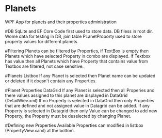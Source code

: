 # Planets
WPF App for planets and their properties administration

#DB
SqLite and EF Core Code first used to store data. DB filess in root dir.
Wome data for testing in DB, join table PLanetProporty used to store property values for different planets.

#Filtering
Planets can be filtered by Properties, if TextBox is empty then Planets which have selected Property in combo are displayed.
If Textbox has value then all Planets which have Property that contains value from Textbox are filtered, not case sensitive.

#Planets Listbox
If any Planet is selected then Planet name can be updated or deleted if it doesn't contain any Properties.

#Planet Properties DataGrid
If any Planet is selected then all Properies and there values assigned to this planet are displayed in DataGrid (DetailWiev.xml)
If no Property is selected in DataGrid then only Properties that are defined and not assigned value in Datagrid can be added.
If any Property is selected in Datagrid then only Value can be changed to add new Property, the Property must be deselected by changing Planet.

#Defining new Properties
Available Properties can modified in listbox (PropertyView.xaml) at the bottom.
